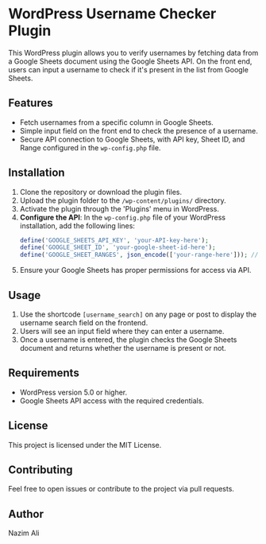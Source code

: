 # WordPress Username Checker Plugin

This WordPress plugin allows you to verify usernames by fetching data from a Google Sheets document using the Google Sheets API. On the front end, users can input a username to check if it's present in the list from Google Sheets.

## Features
- Fetch usernames from a specific column in Google Sheets.
- Simple input field on the front end to check the presence of a username.
- Secure API connection to Google Sheets, with API key, Sheet ID, and Range configured in the `wp-config.php` file.

## Installation
1. Clone the repository or download the plugin files.
2. Upload the plugin folder to the `/wp-content/plugins/` directory.
3. Activate the plugin through the 'Plugins' menu in WordPress.
4. **Configure the API**: In the `wp-config.php` file of your WordPress installation, add the following lines:
    ```php
    define('GOOGLE_SHEETS_API_KEY', 'your-API-key-here');
    define('GOOGLE_SHEET_ID', 'your-google-sheet-id-here');
    define('GOOGLE_SHEET_RANGES', json_encode(['your-range-here'])); // Example: 'Sheet1!A1:A100'
    ```
5. Ensure your Google Sheets has proper permissions for access via API.

## Usage
1. Use the shortcode `[username_search]` on any page or post to display the username search field on the frontend.
2. Users will see an input field where they can enter a username.
3. Once a username is entered, the plugin checks the Google Sheets document and returns whether the username is present or not.

## Requirements
- WordPress version 5.0 or higher.
- Google Sheets API access with the required credentials.

## License
This project is licensed under the MIT License.

## Contributing
Feel free to open issues or contribute to the project via pull requests.

## Author
Nazim Ali
